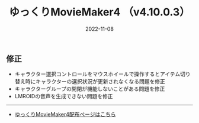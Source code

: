 ﻿---
title: ゆっくりMovieMaker4  （v4.10.0.3）
date: 2022-11-08
tags: [YMM4,お知らせ]
---
## 修正
- キャラクター選択コントロールをマウスホイールで操作するとアイテム切り替え時にキャラクターの選択状況が更新されなくなる問題を修正
- キャラクターグループの開閉が機能しないことがある問題を修正
- LMROIDの音声を生成できない問題を修正

---

- [ゆっくりMovieMaker4配布ページはこちら](../index.md)